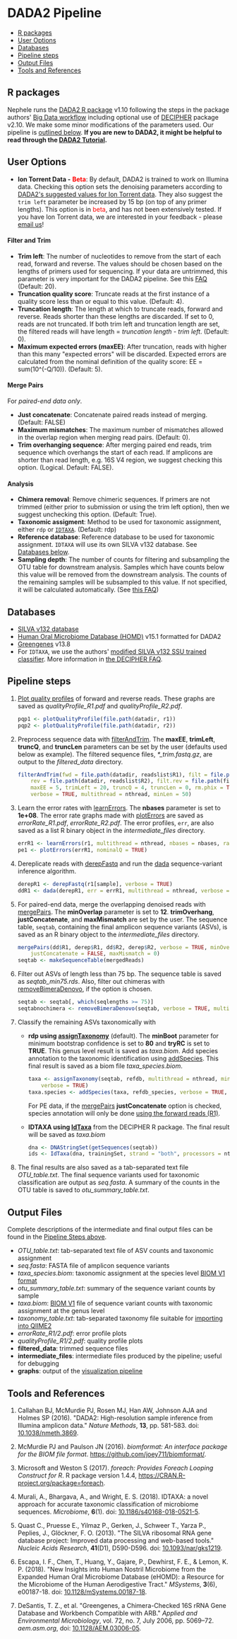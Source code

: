 DADA2 Pipeline
================

  - [R packages](#r-packages)
  - [User Options](#user-options)
  - [Databases](#databases)
  - [Pipeline steps](#pipeline-steps)
  - [Output Files](#output-files)
  - [Tools and References](#tools-and-references)

## R packages

Nephele runs the [DADA2 R
package](https://benjjneb.github.io/dada2/index.html) v1.10 following
the steps in the package authors' [Big Data
workflow](https://benjjneb.github.io/dada2/bigdata.html) including
optional use of [DECIPHER](http://www2.decipher.codes) package v2.10. We
make some minor modifications of the parameters used. Our pipeline is
[outlined below](#pipeline-steps). **If you are new to DADA2, it might
be helpful to read through the [DADA2
Tutorial](https://benjjneb.github.io/dada2/tutorial.html).**

## User Options

  - **Ion Torrent Data -** <strong style="color:#FF0000">Beta</strong>:
    By default, DADA2 is trained to work on Illumina data. Checking this
    option sets the denoising parameters according to [DADA2's suggested
    values for Ion Torrent
    data](https://benjjneb.github.io/dada2/faq.html#can-i-use-dada2-with-my-454-or-ion-torrent-data).
    They also suggest the `trim left` parameter be increased by 15 bp
    (on top of any primer lengths). This option is in
    <span style="color:#FF0000">beta</span>, and has not been
    extensively tested. If you have Ion Torrent data, we are interested
    in your feedback - please
    <a href="mailto:nephelesupport@nih@@gov?Subject=Ion Torrent data" onmouseover="this.href=this.href.replace('@@','.')" onclick="this.href=this.href.replace('@@','.')" target="_top">email
    us</a>\!

#### Filter and Trim

  - **Trim left**: The number of nucleotides to remove from the start of
    each read, forward and reverse. The values should be chosen based on
    the lengths of primers used for sequencing. If your data are
    untrimmed, this parameter is very important for the DADA2 pipeline.
    See this
    <a href="{{ url_for('show_FAQ', _anchor='collapse13') }}">FAQ</a>
    (Default: 20).
  - **Truncation quality score**: Truncate reads at the first instance
    of a quality score less than or equal to this value. (Default: 4).
  - **Truncation length**: The length at which to truncate reads,
    forward and reverse. Reads shorter than these lengths are discarded.
    If set to 0, reads are not truncated. If both trim left and
    truncation length are set, the filtered reads will have length =
    *truncation length - trim left*. (Default: 0).
  - **Maximum expected errors (maxEE)**: After truncation, reads with
    higher than this many "expected errors" will be discarded. Expected
    errors are calculated from the nominal definition of the quality
    score: EE = sum(10^(-Q/10)). (Default: 5).

#### Merge Pairs

For *paired-end data only*.

  - **Just concatenate**: Concatenate paired reads instead of merging.
    (Default: FALSE)
  - **Maximum mismatches**: The maximum number of mismatches allowed in
    the overlap region when merging read pairs. (Default: 0).
  - **Trim overhanging sequence**: After merging paired end reads, trim
    sequence which overhangs the start of each read. If amplicons are
    shorter than read length, e.g. 16S V4 region, we suggest checking
    this option. (Logical. Default: FALSE).

#### Analysis

  - **Chimera removal**: Remove chimeric sequences. If primers are not
    trimmed (either prior to submission or using the trim left option),
    then we suggest unchecking this option. (Default: True).
  - **Taxonomic assigment**: Method to be used for taxonomic assignment,
    either `rdp` or
    [`IDTAXA`](http://www2.decipher.codes/ClassificationFAQ.html).
    (Default: rdp)
  - **Reference database**: Reference database to be used for taxonomic
    assignment. `IDTAXA` will use its own SILVA v132 database. See
    [Databases below](#databases).
  - **Sampling depth**: The number of counts for filtering and
    subsampling the OTU table for downstream analysis. Samples which
    have counts below this value will be removed from the downstream
    analysis. The counts of the remaining samples will be subsampled to
    this value. If not specified, it will be calculated automatically.
    (See <a href="{{ url_for('show_FAQ', _anchor='collapse18') }}">this
    FAQ</a>)

## Databases

  - [SILVA v132
    database](https://benjjneb.github.io/dada2/training.html)
  - [Human Oral Microbiome Database
    (HOMD)](http://www.homd.org/index.php) v15.1 formatted for DADA2
  - [Greengenes](https://benjjneb.github.io/dada2/training.html) v13.8
  - For `IDTAXA`, we use the authors' [modified SILVA v132 SSU trained
    classifier](http://www2.decipher.codes/Downloads.html). More
    information in [the DECIPHER
    FAQ](http://www2.decipher.codes/ClassificationFAQ.html).

## Pipeline steps

1)  [Plot quality
    profiles](https://rdrr.io/bioc/dada2/man/plotQualityProfile.html) of
    forward and reverse reads. These graphs are saved as
    *qualityProfile\_R1.pdf* and *qualityProfile\_R2.pdf*.
    
    ``` r
    pqp1 <- plotQualityProfile(file.path(datadir, r1))
    pqp2 <- plotQualityProfile(file.path(datadir, r2))
    ```

2)  Preprocess sequence data with
    [filterAndTrim](https://rdrr.io/bioc/dada2/man/filterAndTrim.html).
    The **maxEE**, **trimLeft**, **truncQ**, and **truncLen** parameters
    can be set by the user (defaults used below as example). The
    filtered sequence files, *\*\_trim.fastq.gz*, are output to the
    *filtered\_data* directory.
    
    ``` r
    filterAndTrim(fwd = file.path(datadir, readslist$R1), filt = file.path(filt.dir, trimlist$R1), 
        rev = file.path(datadir, readslist$R2), filt.rev = file.path(filt.dir, trimlist$R2), 
        maxEE = 5, trimLeft = 20, truncQ = 4, truncLen = 0, rm.phix = TRUE, compress = TRUE, 
        verbose = TRUE, multithread = nthread, minLen = 50)
    ```

3)  Learn the error rates with
    [learnErrors](https://rdrr.io/bioc/dada2/man/learnErrors.html). The
    **nbases** parameter is set to **1e+08**. The error rate graphs made
    with [plotErrors](https://rdrr.io/bioc/dada2/man/plotErrors.html)
    are saved as *errorRate\_R1.pdf*, *errorRate\_R2.pdf*. The error
    profiles, `err`, are also saved as a list R binary object in the
    *intermediate\_files* directory.
    
    ``` r
    errR1 <- learnErrors(r1, multithread = nthread, nbases = nbases, randomize = TRUE)
    pe1 <- plotErrors(errR1, nominalQ = TRUE)
    ```

4)  Dereplicate reads with
    [derepFastq](https://rdrr.io/bioc/dada2/man/derepFastq.html) and run
    the [dada](https://rdrr.io/bioc/dada2/man/dada.html)
    sequence-variant inference algorithm.
    
    ``` r
    derepR1 <- derepFastq(r1[sample], verbose = TRUE)
    ddR1 <- dada(derepR1, err = errR1, multithread = nthread, verbose = 1)
    ```

5)  For paired-end data, merge the overlapping denoised reads with
    [mergePairs](https://rdrr.io/bioc/dada2/man/mergePairs.html). The
    **minOverlap** parameter is set to **12**. **trimOverhang**,
    **justConcatenate**, and **maxMismatch** are set by the user. The
    sequence table, `seqtab`, containing the final amplicon sequence
    variants (ASVs), is saved as an R binary object to the
    *intermediate\_files* directory.
    
    ``` r
    mergePairs(dd$R1, derep$R1, dd$R2, derep$R2, verbose = TRUE, minOverlap = 12, trimOverhang = FALSE, 
        justConcatenate = FALSE, maxMismatch = 0)
    seqtab <- makeSequenceTable(mergedReads)
    ```

6)  Filter out ASVs of length less than 75 bp. The sequence table is
    saved as *seqtab\_min75.rds*. Also, filter out chimeras with
    [removeBimeraDenovo](https://rdrr.io/bioc/dada2/man/removeBimeraDenovo.html),
    if the option is chosen.
    
    ``` r
    seqtab <- seqtab[, which(seqlengths >= 75)]
    seqtabnochimera <- removeBimeraDenovo(seqtab, verbose = TRUE, multithread = nthread)
    ```

7)  Classify the remaining ASVs taxonomically with
    
      - **rdp using
        [assignTaxonomy](https://rdrr.io/bioc/dada2/man/assignTaxonomy.html)**
        (default). The **minBoot** parameter for minimum bootstrap
        confidence is set to **80** and **tryRC** is set to **TRUE**.
        This genus level result is saved as *taxa.biom*. Add species
        annotation to the taxonomic identification using
        [addSpecies](https://rdrr.io/bioc/dada2/man/addSpecies.html).
        This final result is saved as a biom file *taxa\_species.biom*.
        
        ``` r
        taxa <- assignTaxonomy(seqtab, refdb, multithread = nthread, minBoot = 80, tryRC = TRUE, 
            verbose = TRUE)
        taxa.species <- addSpecies(taxa, refdb_species, verbose = TRUE, tryRC = TRUE)
        ```
        
        For PE data, if the
        [mergePairs](https://rdrr.io/bioc/dada2/man/mergePairs.html)
        **justConcatenate** option is checked, species annotation will
        only be done [using the forward reads
        (R1)](https://github.com/benjjneb/dada2/issues/529#issuecomment-408171883).
    
      - **IDTAXA using
        [IdTaxa](https://rdrr.io/bioc/DECIPHER/man/IdTaxa.html)** from
        the DECIPHER R package. The final result will be saved as
        *taxa.biom*
        
        ``` r
        dna <- DNAStringSet(getSequences(seqtab))
        ids <- IdTaxa(dna, trainingSet, strand = "both", processors = nthread, verbose = T)
        ```

8)  The final results are also saved as a tab-separated text file
    *OTU\_table.txt*. The final sequence variants used for taxonomic
    classification are output as *seq.fasta*. A summary of the counts in
    the OTU table is saved to *otu\_summary\_table.txt*.

## Output Files

Complete descriptions of the intermediate and final output files can be
found in the [Pipeline Steps above](#pipeline-steps).

  - *OTU\_table.txt*: tab-separated text file of ASV counts and
    taxonomic assignment
  - *seq.fasta*: FASTA file of amplicon sequence variants
  - *taxa\_species.biom*: taxonomic assignment at the species level
    [BIOM V1
    format](http://biom-format.org/documentation/format_versions/biom-1.0.html)
  - *otu\_summary\_table.txt*: summary of the sequence variant counts by
    sample
  - *taxa.biom*: [BIOM
    V1](http://biom-format.org/documentation/format_versions/biom-1.0.html)
    file of sequence variant counts with taxonomic assignment at the
    genus level
  - *taxonomy\_table.txt*: tab-separated taxonomy file suitable for
    <a href="{{ url_for('show_qiime2_tutorial') }}">importing into
    QIIME2</a>
  - *errorRate\_R1/2.pdf*: error profile plots
  - *qualityProfile\_R1/2.pdf*: quality profile plots
  - **filtered\_data**: trimmed sequence files
  - **intermediate\_files**: intermediate files produced by the
    pipeline; useful for debugging
  - **graphs**: output of the
    <a href="{{ url_for('show_vis_details') }}">visualization
    pipeline</a>

## Tools and References

1.  Callahan BJ, McMurdie PJ, Rosen MJ, Han AW, Johnson AJA and Holmes
    SP (2016). "DADA2: High-resolution sample inference from Illumina
    amplicon data." <em>Nature Methods</em>, <b>13</b>, pp. 581-583.
    doi:
    <a href="http://doi.org/10.1038/nmeth.3869" target="_blank" rel="noopener noreferrer">10.1038/nmeth.3869</a>.

2.  McMurdie PJ and Paulson JN (2016). <em>biomformat: An interface
    package for the BIOM file format</em>.
    <a href="https://github.com/joey711/biomformat/" target="_blank" rel="noopener noreferrer">https://github.com/joey711/biomformat/</a>.

3.  Microsoft and Weston S (2017). <em>foreach: Provides Foreach Looping
    Construct for R</em>. R package version 1.4.4,
    <a href="https://CRAN.R-project.org/package=foreach" target="_blank" rel="noopener noreferrer">https://CRAN.R-project.org/package=foreach</a>.

4.  Murali, A., Bhargava, A., and Wright, E. S. (2018). IDTAXA: a novel
    approach for accurate taxonomic classification of microbiome
    sequences. <em>Microbiome</em>, <b>6</b>(1). doi:
    [10.1186/s40168-018-0521-5](https://doi.org/10.1186/s40168-018-0521-5).

5.  Quast C., Pruesse E., Yilmaz P., Gerken, J., Schweer T., Yarza P.,
    Peplies, J., Glöckner, F. O. (2013). "The SILVA ribosomal RNA gene
    database project: Improved data processing and web-based tools."
    *Nucleic Acids Research*, **41**(D1), D590-D596. doi:
    [10.1093/nar/gks1219](https://doi.org/10.1093/nar/gks1219).

6.  Escapa, I. F., Chen, T., Huang, Y., Gajare, P., Dewhirst, F. E., &
    Lemon, K. P. (2018). "New Insights into Human Nostril Microbiome
    from the Expanded Human Oral Microbiome Database (eHOMD): a Resource
    for the Microbiome of the Human Aerodigestive Tract."
    <em>MSystems</em>, <b>3</b>(6), e00187-18. doi:
    [10.1128/mSystems.00187-18](https://doi.org/10.1128/mSystems.00187-18).

7.  DeSantis, T. Z., et al. "Greengenes, a Chimera-Checked 16S rRNA Gene
    Database and Workbench Compatible with ARB." *Applied and
    Environmental Microbiology*, vol. 72, no. 7, July 2006, pp. 5069–72.
    *aem.asm.org*, doi:
    [10.1128/AEM.03006-05](https://doi.org/10.1128/AEM.03006-05).
